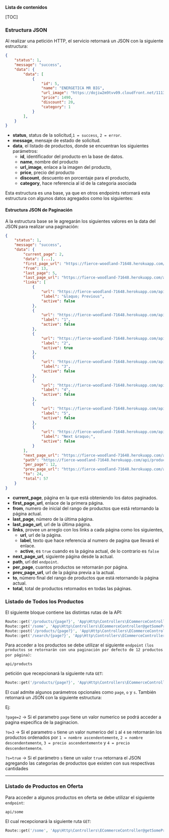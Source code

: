 **Lista de contenidos**

[TOC]

### Estructura JSON

Al realizar una petición HTTP, el servicio retornará un JSON con la siguiente estructura:
```JSON
{
    "status": 1,
    "message": "success",
    "data": {
        "data": [
            {
                "id": 5,
                "name": "ENERGETICA MR BIG",
                "url_image": "https://dojiw2m9tvv09.cloudfront.net/11132/product/misterbig3308256.jpg",
                "price": 1490,
                "discount": 20,
                "category": 1
            }
        ],
    }
}
```
- **status**, status de la solicitud,`1 = success`, `2 = error`.
- **message**, mensaje de estado de solicitud.
- **data**, el listado de productos, donde se encuentran los siguientes parámetros:
	- **id**, identificador del producto en la base de datos.
	- **name**, nombre del producto
	- **url_image**, enlace a la imagen del producto,
	- **price**, precio del producto
	- **discount**, descuento en porcentaje para el producto,
	- **category**, hace referencia al id de la categoria asociada
	
Esta estructura es una base, ya que en otros endpoints retornará esta estructura con algunos datos agregados como los siguientes:

#### Estructura JSON de Paginación
A la estructura base se le agregarán los siguientes valores en la data del JSON para realizar una paginación:

```JSON
{
    "status": 1,
    "message": "success",
    "data": {
        "current_page": 2,
        "data": [...],
        "first_page_url": "https://fierce-woodland-71648.herokuapp.com/api/products?page=1",
        "from": 13,
        "last_page": 5,
        "last_page_url": "https://fierce-woodland-71648.herokuapp.com/api/products?page=5",
        "links": [
            {
                "url": "https://fierce-woodland-71648.herokuapp.com/api/products?page=1",
                "label": "&laquo; Previous",
                "active": false
            },
            {
                "url": "https://fierce-woodland-71648.herokuapp.com/api/products?page=1",
                "label": "1",
                "active": false
            },
            {
                "url": "https://fierce-woodland-71648.herokuapp.com/api/products?page=2",
                "label": "2",
                "active": true
            },
            {
                "url": "https://fierce-woodland-71648.herokuapp.com/api/products?page=3",
                "label": "3",
                "active": false
            },
            {
                "url": "https://fierce-woodland-71648.herokuapp.com/api/products?page=4",
                "label": "4",
                "active": false
            },
            {
                "url": "https://fierce-woodland-71648.herokuapp.com/api/products?page=5",
                "label": "5",
                "active": false
            },
            {
                "url": "https://fierce-woodland-71648.herokuapp.com/api/products?page=3",
                "label": "Next &raquo;",
                "active": false
            }
        ],
        "next_page_url": "https://fierce-woodland-71648.herokuapp.com/api/products?page=3",
        "path": "https://fierce-woodland-71648.herokuapp.com/api/products",
        "per_page": 12,
        "prev_page_url": "https://fierce-woodland-71648.herokuapp.com/api/products?page=1",
        "to": 24,
        "total": 57
    }
}
```

- **current_page**, página en la que está obteniendo los datos paginados.
- **first_page_url**, enlace de la primera página.
- **from**, numero de inicial del rango de productos que está retornando la página actual.
- **last_page**, número de la última página.
- **last_page_url**, url de la última página.
- **links**, provee un arreglo con los links a cada página como los siguientes,
	- **url**, url de la página.
	- **label**, texto que hace referencia al numero de pagina que llevará el enlace.
	- **active**, es `true` cuando es la página actual, de lo contrario es `false`
- **next_page_url**, siguiente página desde la actual.
- **path**, url del `endpoint`.
- **per_page**, cuantos productos se retornarán por página.
- **prev_page_url**, url de la página previa a la actual.
- **to**, número final del rango de productos que está retornando la página actual.
- **total**, total de productos retornados en todas las páginas.

### Listado de Todos los Productos

El siguiente bloque contiene las distintas rutas de la API:

```php
Route::get('/products/{page?}', 'App\Http\Controllers\ECommerceController@index');
Route::get('/some', 'App\Http\Controllers\ECommerceController@getSomeProducts');
Route::post('/products/{page?}', 'App\Http\Controllers\ECommerceController@getProductsFilter');
Route::get('/search/{page?}', 'App\Http\Controllers\ECommerceController@search');
```

Para acceder a los productos se debe utilizar el siguiente `endpoint` `(los productos se retornarán con una paginación por defecto de 12 productos por página)`:

`api/products`

petición que recepcionará la siguiente ruta `GET`:

```php
Route::get('/products/{page?}', 'App\Http\Controllers\ECommerceController@index');
```

 El cual admite algunos parámetros opcionales como `page`, `o` y `s`. También retornará un JSON con la siguiente estructura:
 
 Ej:
 
 `?page=2` -> Si el parametro `page` tiene un valor numerico se podrá acceder a pagina especifica de la paginacion.
 
  `?o=3` -> Si el parametro `o` tiene un valor numerico del `1` al  `4` se retornarán los productos ordenados por `1 = nombre ascendentemente`, `2 = nombre descendentemente`, `3 = precio ascendentemente` y `4 = precio descendentemente`.
  
  `?s=true` -> Si el parámetro `s` tiene un valor `true` retornara el JSON agregando las categorias de productos que existen con sus respectivas cantidades
 


------------

### Listado de Productos en Oferta

Para acceder a algunos productos en oferta se debe utilizar el siguiente `endpoint`:

`api/some`

El cual recepcionará la siguiente ruta `GET`:

```php
Route::get('/some', 'App\Http\Controllers\ECommerceController@getSomeProducts');
```
